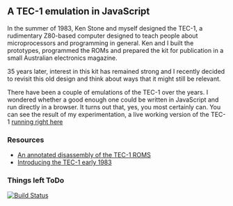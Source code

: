 ## A TEC-1 emulation in JavaScript

In the summer of 1983, Ken Stone and myself designed the TEC-1, a rudimentary Z80-based computer
designed to teach people about microprocessors and programming in general. Ken and I built the prototypes,
programmed the ROMs and prepared the kit for publication in a small Australian electronics magazine.

35 years later, interest in this kit has remained strong and I recently decided to
revisit this old design and think about ways that it might still be relevant.

There have been a couple of emulations of the TEC-1 over the years. I wondered whether
a good enough one could be written in JavaScript and run directly in a browser. It turns out
that, yes, you most certainly can. You can see the result of my experimentation, a live working version of the TEC-1 [running right here](https://jhlagado.github.io/wicked-tec1)


### Resources
- [An annotated disassembly of the TEC-1 ROMS](https://github.com/jhlagado/TEC-1)
- [Introducing the TEC-1 early 1983](http://www.talkingelectronics.com/TE-1-15_pdfs/TE-Issue10.pdf)

### Things left ToDo

[![Build Status](https://travis-ci.org/jhlagado/wicked-tec1.svg?branch=master)](https://travis-ci.org/jhlagado/wicked-tec1)
